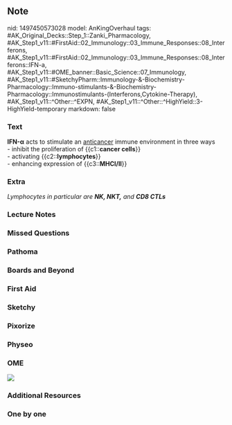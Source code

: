 ## Note
nid: 1497450573028
model: AnKingOverhaul
tags: #AK_Original_Decks::Step_1::Zanki_Pharmacology, #AK_Step1_v11::#FirstAid::02_Immunology::03_Immune_Responses::08_Interferons, #AK_Step1_v11::#FirstAid::02_Immunology::03_Immune_Responses::08_Interferons::IFN-a, #AK_Step1_v11::#OME_banner::Basic_Science::07_Immunology, #AK_Step1_v11::#SketchyPharm::Immunology-&-Biochemistry-Pharmacology::Immuno-stimulants-&-Biochemistry-Pharmacology::Immunostimulants-(Interferons,Cytokine-Therapy), #AK_Step1_v11::^Other::^EXPN, #AK_Step1_v11::^Other::^HighYield::3-HighYield-temporary
markdown: false

### Text
<div>
  <b>IFN-α</b> acts to stimulate an <u>anticancer</u> immune
  environment in three ways
</div>
<div>
  - inhibit the proliferation of {{c1::<b>cancer cells</b>}}
</div>
<div>
  - activating {{c2::<b>lymphocytes</b>}}
</div>
<div>
  - enhancing expression of {{c3::<b>MHCI/II</b>}}
</div>

### Extra
<div>
  <i>Lymphocytes in particular are <b>NK, NKT,</b> and <b>CD8
  CTLs</b></i>
</div>

### Lecture Notes


### Missed Questions


### Pathoma


### Boards and Beyond


### First Aid


### Sketchy


### Pixorize


### Physeo


### OME
<div class="ome-widget">
  <a href=
  "https://onlinemeded.org/spa/immunology?ref=anki"><img src=
  "_OME_AnkiFlashcards_Topic_5.png"></a>
</div>

### Additional Resources


### One by one

